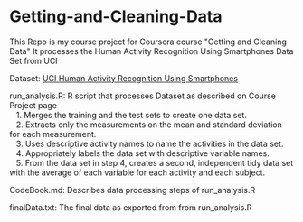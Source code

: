 # Getting-and-Cleaning-Data
This Repo is my course project for Coursera course "Getting and Cleaning Data" 
It processes the Human Activity Recognition Using Smartphones Data Set from UCI

Dataset: [UCI Human Activity Recognition Using Smartphones](http://archive.ics.uci.edu/ml/datasets/Human+Activity+Recognition+Using+Smartphones)

run_analysis.R: R script that processes Dataset as described on Course Project page  
&nbsp;&nbsp;    1. Merges the training and the test sets to create one data set.  
&nbsp;&nbsp;    2. Extracts only the measurements on the mean and standard deviation for each measurement.   
&nbsp;&nbsp;    3. Uses descriptive activity names to name the activities in the data set.  
&nbsp;&nbsp;    4. Appropriately labels the data set with descriptive variable names.   
&nbsp;&nbsp;    5. From the data set in step 4, creates a second, independent tidy data set with the average of each variable for each activity and each subject.  

CodeBook.md: Describes data processing steps of run_analysis.R 

finalData.txt: The final data as exported from from run_analysis.R
